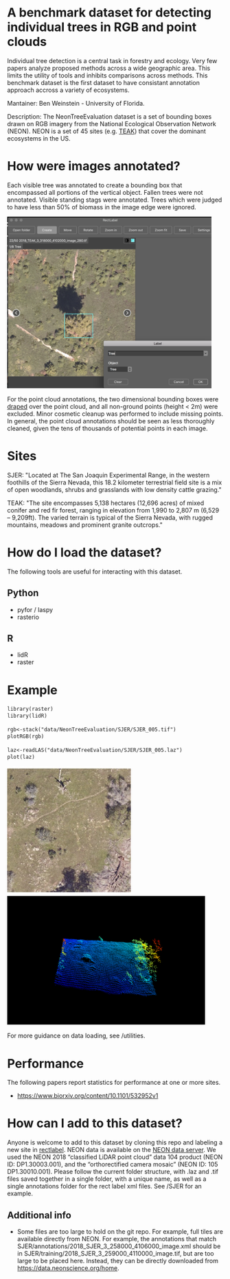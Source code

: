 # A benchmark dataset for detecting individual trees in RGB and point clouds

Individual tree detection is a central task in forestry and ecology. Very few papers analyze proposed methods across a wide geographic area. This limits the utility of tools and inhibits comparisons across methods. This benchmark dataset is the first dataset to have consistant annotation approach accross a variety of ecosystems. 

Mantainer: Ben Weinstein - University of Florida.

Description: The NeonTreeEvaluation dataset is a set of bounding boxes drawn on RGB imagery from the National Ecological Observation Network (NEON). NEON is a set of 45 sites (e.g. [TEAK](https://www.neonscience.org/field-sites/field-sites-map/TEAK)) that cover the dominant ecosystems in the US.

# How were images annotated?

Each visible tree was annotated to create a bounding box that encompassed all portions of the vertical object. Fallen trees were not annotated. Visible standing stags were annotated. Trees which were judged to have less than 50% of biomass in the image edge were ignored.

<img src="figures/rectlabel.png" height="400">

For the point cloud annotations, the two dimensional bounding boxes were [draped](https://github.com/weecology/DeepLidar/blob/b3449f6bd4d0e00c24624ff82da5cfc0a018afc5/DeepForest/postprocessing.py#L13) over the point cloud, and all non-ground points (height < 2m) were excluded. Minor cosmetic cleanup was performed to include missing points. In general, the point cloud annotations should be seen as less thoroughly cleaned, given the tens of thousands of potential points in each image.

# Sites

SJER: "Located at The San Joaquin Experimental Range, in the western foothills of the Sierra Nevada, this 18.2 kilometer terrestrial field site is a mix of open woodlands, shrubs and grasslands with low density cattle grazing."

TEAK: "The site encompasses 5,138 hectares (12,696 acres) of mixed conifer and red fir forest, ranging in elevation from 1,990 to 2,807 m (6,529 – 9,209ft). The varied terrain is typical of the Sierra Nevada, with rugged mountains, meadows and prominent granite outcrops."

# How do I load the dataset?

The following tools are useful for interacting with this dataset. 
## Python

* pyfor / laspy
* rasterio

## R

* lidR
* raster

# Example

```
library(raster)
library(lidR)

rgb<-stack("data/NeonTreeEvaluation/SJER/SJER_005.tif")
plotRGB(rgb)

laz<-readLAS("data/NeonTreeEvaluation/SJER/SJER_005.laz")
plot(laz)
```

<img src="figures/SJER_005.jpeg" height="300">
<img src="figures/SJER_005_laz.png" height="300">

For more guidance on data loading, see /utilities.

# Performance

The following papers report statistics for performance at one or more sites.

* https://www.biorxiv.org/content/10.1101/532952v1

# How can I add to this dataset?

Anyone is welcome to add to this dataset by cloning this repo and labeling a new site in [rectlabel](https://rectlabel.com/). NEON data is available on the [NEON data server](http://data.neonscience.org/home). We used the NEON 2018 “classified LiDAR point cloud” data
104 product (NEON ID: DP1.30003.001), and the “orthorectified camera mosaic” (NEON ID:
105 DP1.30010.001). Please follow the current folder structure, with .laz and .tif files saved together in a single folder, with a unique name, as well as a single annotations folder for the rect label xml files. See /SJER for an example.

## Additional info

* Some files are too large to hold on the git repo. For example, full tiles are available directly from NEON. For example, the annotations that match SJER/annotations/2018_SJER_3_258000_4106000_image.xml should be in  SJER/training/2018_SJER_3_259000_4110000_image.tif, but are too large to be placed here. Instead, they can be directly downloaded from https://data.neonscience.org/home.

